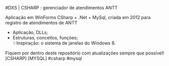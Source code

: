 #DXS | CSHARP : gerenciador de atendimentos ANTT

Aplicação em WinForms CSharp + .Net + MySql, criada em 2012 para registro de atendimentos de ANTT

- Aplicação, DLLs;  
- Estruturas, conceitos, funções;  
✨Inspiração: o sistema de janelas do Windows 8.

Fiquem por dentro deste repositório com atualizações sempre que possível!  
[CSHARP] [MYSQL] #csharp #mysql

